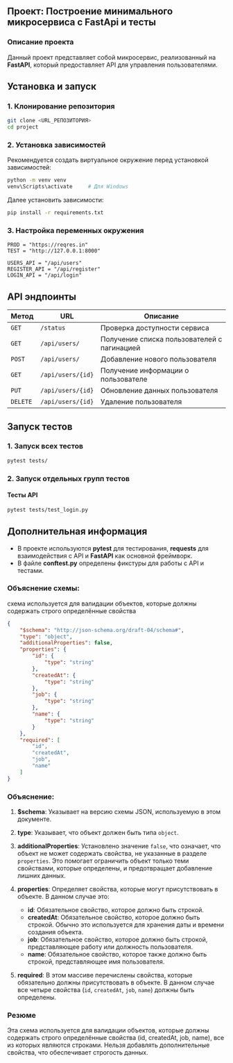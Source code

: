 


## Проект: Построение минимального микросервиса с FastApi и тесты

### Описание проекта

Данный проект представляет собой микросервис, реализованный на **FastAPI**, который предоставляет API для управления пользователями.

## Установка и запуск

### 1. Клонирование репозитория

```bash
git clone <URL_РЕПОЗИТОРИЯ>
cd project
```

### 2. Установка зависимостей

Рекомендуется создать виртуальное окружение перед установкой зависимостей:

```bash
python -m venv venv
venv\Scripts\activate     # Для Windows
```

Далее установить зависимости:

```bash
pip install -r requirements.txt
```

### 3. Настройка переменных окружения

```
PROD = "https://reqres.in"
TEST = "http://127.0.0.1:8000"

USERS_API = "/api/users"
REGISTER_API = "/api/register"
LOGIN_API = "/api/login"
```

## API эндпоинты


| Метод | URL               | Описание                                                                   |
| ---------- | ----------------- | ---------------------------------------------------------------------------------- |
| `GET`      | `/status`         | Проверка доступности сервиса                             |
| `GET`      | `/api/users/`     | Получение списка пользователей с пагинацией |
| `POST`     | `/api/users/`     | Добавление нового пользователя                         |
| `GET`      | `/api/users/{id}` | Получение информации о пользователе                |
| `PUT`      | `/api/users/{id}` | Обновление данных пользователя                         |
| `DELETE`   | `/api/users/{id}` | Удаление пользователя                                          |

## Запуск тестов

### 1. Запуск всех тестов

```bash
pytest tests/
```

### 2. Запуск отдельных групп тестов

#### Тесты API

```bash
pytest tests/test_login.py
```

## Дополнительная информация

* В проекте используются **pytest** для тестирования, **requests** для взаимодействия с API и **FastAPI** как основной фреймворк.
* В файле **conftest.py** определены фикстуры для работы с API и тестами.


### Объяснение схемы:
 схема используется для валидации объектов, которые должны содержать строго определённые свойства

```json
{
    "$schema": "http://json-schema.org/draft-04/schema#",
    "type": "object",
    "additionalProperties": false,
    "properties": {
        "id": {
            "type": "string"
        },
        "createdAt": {
            "type": "string"
        },
        "job": {
            "type": "string"
        },
        "name": {
            "type": "string"
        }
    },
    "required": [
        "id",
        "createdAt",
        "job",
        "name"
    ]
}
```

### Объяснение:

1. **$schema**: Указывает на версию схемы JSON, используемую в этом документе.

2. **type**: Указывает, что объект должен быть типа `object`.

3. **additionalProperties**: Установлено значение `false`, что означает, что объект не может содержать свойства, не указанные в разделе `properties`. Это помогает ограничить объект только теми свойствами, которые определены, и предотвращает добавление лишних данных.

4. **properties**: Определяет свойства, которые могут присутствовать в объекте. В данном случае это:
   - **id**: Обязательное свойство, которое должно быть строкой.
   - **createdAt**: Обязательное свойство, которое должно быть строкой. Обычно это используется для хранения даты и времени создания объекта.
   - **job**: Обязательное свойство, которое должно быть строкой, представляющее работу или должность пользователя.
   - **name**: Обязательное свойство, которое также должно быть строкой, представляющее имя пользователя.

5. **required**: В этом массиве перечислены свойства, которые обязательно должны присутствовать в объекте. В данном случае все четыре свойства (`id`, `createdAt`, `job`, `name`) должны быть определены.

### Резюме

Эта схема используется для валидации объектов, которые должны содержать строго определённые свойства (id, createdAt, job, name), все из которых являются строками. Нельзя добавлять дополнительные свойства, что обеспечивает строгость данных. 

